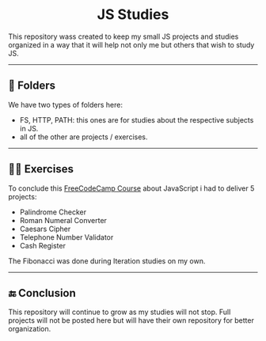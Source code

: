<h1 align="center">JS Studies</h1>

This repository wass created to keep my small JS projects and studies organized in a way that it will help not only me but others that wish to study JS.

---

## 📁 Folders

We have two types of folders here:

- FS, HTTP, PATH: this ones are for studies about the respective subjects in JS.
- all of the other are projects / exercises.

---

## 👨‍🎓 Exercises

To conclude this [FreeCodeCamp Course](https://www.freecodecamp.org/learn/javascript-algorithms-and-data-structures/) about JavaScript i had to deliver 5 projects:

- Palindrome Checker
- Roman Numeral Converter
- Caesars Cipher
- Telephone Number Validator
- Cash Register

The Fibonacci was done during Iteration studies on my own.

---

## 🔚 Conclusion

This repository will continue to grow as my studies will not stop. Full projects will not be posted here but will have their own repository for better organization.
